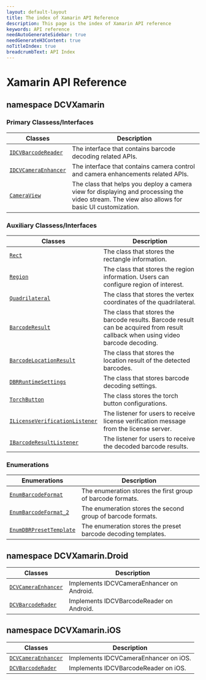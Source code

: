 ```yaml
---
layout: default-layout
title: The index of Xamarin API Reference
description: This page is the index of Xamarin API reference
keywords: API reference
needAutoGenerateSidebar: true
needGenerateH3Content: true
noTitleIndex: true
breadcrumbText: API Index
---
```


# Xamarin API Reference

## namespace DCVXamarin

### Primary Classess/Interfaces

| Classes | Description |
| ------- | ----------- |
| [`IDCVBarcodeReader`](barcode-reader.md) | The interface that contains barcode decoding related APIs. |
| [`IDCVCameraEnhancer`](camera-enhancer.md) | The interface that contains camera control and camera enhancements related APIs. |
| [`CameraView`](camera-view.md) | The class that helps you deploy a camera view for displaying and processing the video stream. The view also allows for basic UI customization. |

### Auxiliary Classess/Interfaces

| Classes | Description |
| ------- | ----------- |
| [`Rect`](class-rect.md) | The class that stores the rectangle information. |
| [`Region`](class-region.md) | The class that stores the region information. Users can configure region of interest. |
| [`Quadrilateral`](class-quadrilateral.md) | The class that stores the vertex coordinates of the quadrilateral.|
| [`BarcodeResult`](class-barcode-result.md) | The class that stores the barcode results. Barcode result can be acquired from result callback when using video barcode decoding. |
| [`BarcodeLocationResult`](class-barcode-location-result.md) | The class that stores the location result of the detected barcodes. |
| [`DBRRuntimeSettings`](class-dbr-runtime-settings.md) | The class that stores barcode decoding settings. |
| [`TorchButton`](class-torch-button.md) | The class stores the torch button configurations. |
| [`ILicenseVerificationListener`](interface-license-verification-listener.md) | The listener for users to receive license verification message from the license server. |
| [`IBarcodeResultListener`](interface-barcode-result-listener.md) | The listener for users to receive the decoded barcode results. |

### Enumerations

| Enumerations | Description |
| ------------ | ----------- |
| [`EnumBarcodeFormat`](enum-barcode-format.md) | The enumeration stores the first group of barcode formats. |
| [`EnumBarcodeFormat_2`](enum-barcode-format2.md) | The enumeration stores the second group of barcode formats. |
| [`EnumDBRPresetTemplate`](enum-dbr-preset-template.md) | The enumeration stores the preset barcode decoding templates. |

## namespace DCVXamarin.Droid

| Classes | Description |
| ------- | ----------- |
| [`DCVCameraEnhancer`](android-camera-enhancer.md) | Implements IDCVCameraEnhancer on Android. |
| [`DCVBarcodeRader`](android-barcode-reader.md) | Implements IDCVBarcodeReader on Android. |

## namespace DCVXamarin.iOS

| Classes | Description |
| ------- | ----------- |
| [`DCVCameraEnhancer`](ios-camera-enhancer.md) | Implements IDCVCameraEnhancer on iOS. |
| [`DCVBarcodeRader`](ios-barcode-reader.md) | Implements IDCVBarcodeReader on iOS. |
